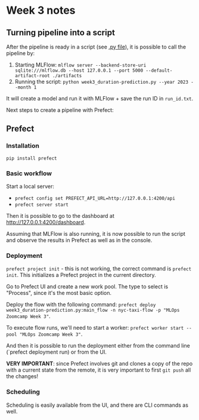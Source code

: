 # Week 3 notes

## Turning pipeline into a script

After the pipeline is ready in a script (see [.py file](week3_duration-prediction.py)), it is possible to call the pipeline by:
1. Starting MLFlow: `mlflow server --backend-store-uri sqlite:///mlflow.db --host 127.0.0.1 --port 5000 --default-artifact-root ./artifacts`
2. Running the script: `python week3_duration-prediction.py --year 2023 --month 1`

It will create a model and run it with MLFlow + save the run ID in `run_id.txt`.

Next steps to create a pipeline with Prefect:

## Prefect

### Installation

`pip install prefect`

### Basic workflow

Start a local server:
* `prefect config set PREFECT_API_URL=http://127.0.0.1:4200/api`
* `prefect server start`

Then it is possible to go to the dashboard at http://127.0.0.1:4200/dashboard.

Assuming that MLFlow is also running, it is now possible to run the script and observe the results in Prefect as well as in the console.

### Deployment

`prefect project init` - this is not working, the correct command is `prefect init`. This initializes a Prefect project in the current directory.

Go to Prefect UI and create a new work pool. The type to select is "Process", since it's the most basic option.

Deploy the flow with the following command: `prefect deploy week3_duration-prediction.py:main_flow -n nyc-taxi-flow -p "MLOps Zoomcamp Week 3"`.

To execute flow runs, we'll need to start a worker: `prefect worker start --pool "MLOps Zoomcamp Week 3"`.

And then it is possible to run the deployment either from the command line (`prefect deployment run) or from the UI.

**VERY IMPORTANT**: since Prefect involves git and clones a copy of the repo with a current state from the remote, it is very important to first `git push` all the changes!

### Scheduling

Scheduling is easily available from the UI, and there are CLI commands as well.

